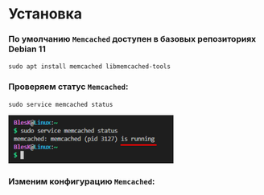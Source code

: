 # Установка
### По умолчанию **`Memcached`** доступен в базовых репозиториях Debian 11
```
sudo apt install memcached libmemcached-tools
```
### Проверяем статус **`Memcached`**:
```
sudo service memcached status
```

<img src="https://github.com/Z0DEN/images/blob/8aaae550e409fc059f80099d8b2d09e4ced307d0/Memcached/memcached.png" width="65%" height="65%"/>

### Изменим конфигурацию **`Memcached`**: